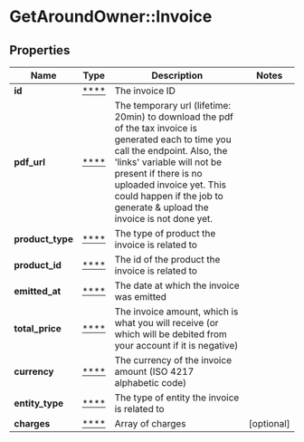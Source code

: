 # GetAroundOwner::Invoice

## Properties
Name | Type | Description | Notes
------------ | ------------- | ------------- | -------------
**id** | [****](.md) | The invoice ID | 
**pdf_url** | [****](.md) | The temporary url (lifetime: 20min) to download the pdf of the tax invoice is generated each to time you call the endpoint. Also, the &#x27;links&#x27; variable will not be present if there is no uploaded invoice yet. This could happen if the job to generate &amp; upload the invoice is not done yet. | 
**product_type** | [****](.md) | The type of product the invoice is related to | 
**product_id** | [****](.md) | The id of the product the invoice is related to | 
**emitted_at** | [****](.md) | The date at which the invoice was emitted | 
**total_price** | [****](.md) | The invoice amount, which is what you will receive (or which will be debited from your account if it is negative) | 
**currency** | [****](.md) | The currency of the invoice amount (ISO 4217 alphabetic code) | 
**entity_type** | [****](.md) | The type of entity the invoice is related to | 
**charges** | [****](.md) | Array of charges | [optional] 

